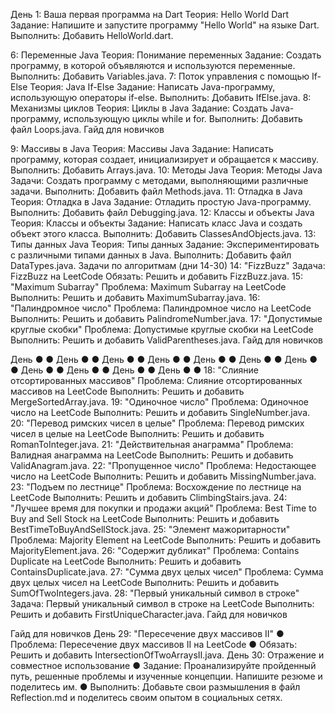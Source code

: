 День 1: Ваша первая программа на Dart
Теория: Hello World Dart
Задание: Напишите и запустите программу "Hello World" на языке Dart. 
Выполнить: Добавить HelloWorld.dart.




6: Переменные Java
Теория: Понимание переменных
Задание: Создать программу, в которой объявляются и используются переменные.
Выполнить: Добавить Variables.java.
7: Поток управления с помощью If-Else
Теория: Java If-Else
Задание: Написать Java-программу, использующую операторы if-else. Выполнить: Добавить IfElse.java.
8: Механизмы циклов
Теория: Циклы в Java
Задание: Создать Java-программу, использующую циклы while и for. Выполнить: Добавить файл Loops.java.
Гайд для новичков
         

9: Массивы в Java
Теория: Массивы Java
Задание: Написать программу, которая создает, инициализирует и обращается к массиву.
Выполнить: Добавить Arrays.java.
10: Методы Java
Теория: Методы Java
Задачи: Создать программу с методами, выполняющими различные задачи. Выполнить: Добавить файл Methods.java.
11: Отладка в Java
Теория: Отладка в Java
Задание: Отладить простую Java-программу. Выполнить: Добавить файл Debugging.java.
12: Классы и объекты Java
Теория: Классы и объекты
Задание: Написать класс Java и создать объект этого класса. Выполнить: Добавить ClassesAndObjects.java.
13: Типы данных Java
Теория: Типы данных
Задание: Экспериментировать с различными типами данных в Java. Выполнить: Добавить файл DataTypes.java.
Задачи по алгоритмам (дни 14-30)
14: "FizzBuzz"
Задача: FizzBuzz на LeetCode
Обязать: Решить и добавить FizzBuzz.java.
15: "Maximum Subarray"
Проблема: Maximum Subarray на LeetCode
Выполнить: Решить и добавить MaximumSubarray.java.
16: "Палиндромное число"
Проблема: Палиндромное число на LeetCode Выполнить: Решить и добавить PalindromeNumber.java.
17: "Допустимые круглые скобки"
Проблема: Допустимые круглые скобки на LeetCode Выполнить: Решить и добавить ValidParentheses.java.
Гайд для новичков
          
  День
● ●
День
● ●
День
● ●
День
● ●
День
● ●
День
● ●
День
● ●
День
● ●
День
● ●
День
● ●
День
● ●
18: "Слияние отсортированных массивов"
Проблема: Слияние отсортированных массивов на LeetCode Выполнить: Решить и добавить MergeSortedArray.java.
19: "Одиночное число"
Проблема: Одиночное число на LeetCode Выполнить: Решить и добавить SingleNumber.java.
20: "Перевод римских чисел в целые"
Проблема: Перевод римских чисел в целые на LeetCode Выполнить: Решить и добавить RomanToInteger.java.
21: "Действительная анаграмма"
Проблема: Валидная анаграмма на LeetCode Выполнить: Решить и добавить ValidAnagram.java.
22: "Пропущенное число"
Проблема: Недостающее число на LeetCode Выполнить: Решить и добавить MissingNumber.java.
23: "Подъем по лестнице"
Проблема: Восхождение по лестнице на LeetCode Выполнить: Решить и добавить ClimbingStairs.java.
24: "Лучшее время для покупки и продажи акций"
Проблема: Best Time to Buy and Sell Stock на LeetCode Выполнить: Решить и добавить BestTimeToBuyAndSellStock.java.
25: "Элемент мажоритарности"
Проблема: Majority Element на LeetCode
Выполнить: Решить и добавить MajorityElement.java.
26: "Содержит дубликат"
Проблема: Contains Duplicate на LeetCode
Выполнить: Решить и добавить ContainsDuplicate.java.
27: "Сумма двух целых чисел"
Проблема: Сумма двух целых чисел на LeetCode Выполнить: Решить и добавить SumOfTwoIntegers.java.
28: "Первый уникальный символ в строке"
Задача: Первый уникальный символ в строке на LeetCode Выполнить: Решить и добавить FirstUniqueCharacter.java.
Гайд для новичков
            
  Гайд для новичков
День 29: "Пересечение двух массивов II"
● Проблема: Пересечение двух массивов II на LeetCode
● Обязать: Решить и добавить IntersectionOfTwoArraysII.java.
День 30: Отражение и совместное использование
● Задание: Проанализируйте пройденный путь, решенные проблемы и изученные концепции. Напишите резюме и поделитесь им.
● Выполнить: Добавьте свои размышления в файл Reflection.md и поделитесь своим опытом в социальных сетях.
  
